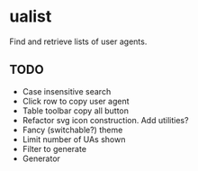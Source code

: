 # ualist
Find and retrieve lists of user agents.

## TODO

- Case insensitive search
- Click row to copy user agent
- Table toolbar copy all button
- Refactor svg icon construction. Add utilities?
- Fancy (switchable?) theme
- Limit number of UAs shown
- Filter to generate
- Generator